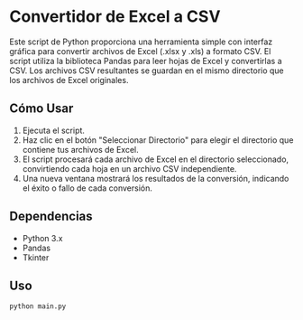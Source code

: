 # Convertidor de Excel a CSV

Este script de Python proporciona una herramienta simple con interfaz gráfica para convertir archivos de Excel (.xlsx y .xls) a formato CSV. El script utiliza la biblioteca Pandas para leer hojas de Excel y convertirlas a CSV. Los archivos CSV resultantes se guardan en el mismo directorio que los archivos de Excel originales.

## Cómo Usar

1. Ejecuta el script.
2. Haz clic en el botón "Seleccionar Directorio" para elegir el directorio que contiene tus archivos de Excel.
3. El script procesará cada archivo de Excel en el directorio seleccionado, convirtiendo cada hoja en un archivo CSV independiente.
4. Una nueva ventana mostrará los resultados de la conversión, indicando el éxito o fallo de cada conversión.

## Dependencias

- Python 3.x
- Pandas
- Tkinter

## Uso

```bash
python main.py
